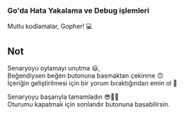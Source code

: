 ### Go'da Hata Yakalama ve Debug işlemleri

Mutlu kodlamalar, Gopher!  💻 

## Not
Senaryoyu oylamayı unutma 😃, <br />
Beğendiysen beğen butonuna basmaktan çekinme 🙃<br />
İçeriğin geliştirilmesi için bir yorum bıraktığından emin ol 🙏<br />

Senaryoyu başarıyla tamamladın 😎👏🏻<br />
Oturumu kapatmak için sonlandır butonuna basabilirsin.
